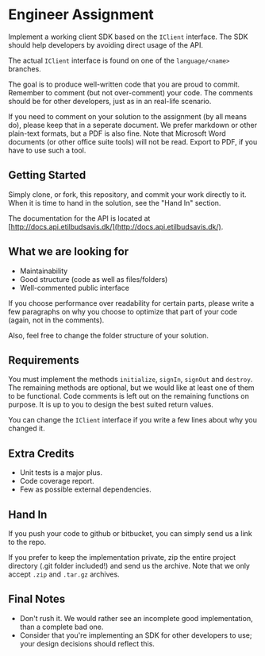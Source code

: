 Engineer Assignment
===================

Implement a working client SDK based on the `IClient` interface.
The SDK should help developers by avoiding direct usage of the API.

The actual `IClient` interface is found on one of the `language/<name>` branches.


The goal is to produce well-written code that you are proud to commit.
Remember to comment (but not over-comment) your code.
The comments should be for other developers, just as in an real-life scenario.

If you need to comment on your solution to the assignment (by all means do),
please keep that in a seperate document.
We prefer markdown or other plain-text formats, but a PDF is also fine.
Note that Microsoft Word documents (or other office suite tools) will not be read.
Export to PDF, if you have to use such a tool.



Getting Started
-----------------------

Simply clone, or fork, this repository, and commit your work directly to it.
When it is time to hand in the solution, see the "Hand In" section.

The documentation for the API is located at [http://docs.api.etilbudsavis.dk/](http://docs.api.etilbudsavis.dk/).


What we are looking for
-----------------------

- Maintainability
- Good structure (code as well as files/folders)
- Well-commented public interface

If you choose performance over readability for certain parts, please write a few paragraphs
on why you choose to optimize that part of your code (again, not in the comments).

Also, feel free to change the folder structure of your solution.



Requirements
-----------------------

You must implement the methods `initialize`, `signIn`, `signOut` and `destroy`.
The remaining methods are optional, but we would like at least one of them
to be functional.
Code comments is left out on the remaining functions on purpose. It is up to you
to design the best suited return values.

You can change the `IClient` interface if you write a few lines about why you changed it.



Extra Credits
-----------------------

- Unit tests is a major plus.
- Code coverage report.
- Few as possible external dependencies.



Hand In
-----------------------

If you push your code to github or bitbucket, you can simply send us a link to the repo.

If you prefer to keep the implementation private, zip the entire project directory (.git folder included!)
and send us the archive.
Note that we only accept `.zip` and `.tar.gz` archives.



Final Notes
-----------------------

- Don't rush it. We would rather see an incomplete good implementation, than a complete bad one.
- Consider that you're implementing an SDK for other developers to use; your design decisions should reflect this.

